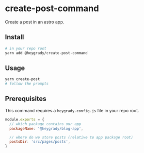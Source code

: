 # create-post-command

Create a post in an astro app.

## Install

```sh
# in your repo root
yarn add @heygrady/create-post-command
```

## Usage

```sh
yarn create-post
# follow the prompts
```

## Prerequisites

This command requires a `heygrady.config.js` file in your repo root.

```js
module.exports = {
  // which package contains our app
  packageName: '@heygrady/blog-app',

  // where do we store posts (relative to app package root)
  postsDir: 'src/pages/posts',
}
```
